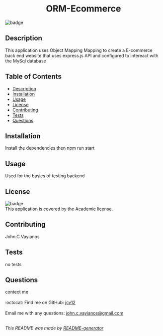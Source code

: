 <h1 align='center'>ORM-Ecommerce</h1>
    
  ![badge](https://img.shields.io/badge/license-Academic-brightgreen)<br />
    
  ## Description
  This application uses Object Mapping Mapping to create a E-commerce back end website that uses express.js API and configured to intereact with the MySql database

  ## Table of Contents
  - [Description](#description)
  - [Installation](#installation)
  - [Usage](#usage)
  - [License](#license)
  - [Contributing](#contributing)
  - [Tests](#tests)
  - [Questions](#questions)

  ## Installation
  Install the dependencies then npm run start

  ## Usage
  Used for the basics of testing backend

  ## License
  ![badge](https://img.shields.io/badge/license-Academic-brightgreen)
  <br />
  This application is covered by the Academic license.

  ## Contributing
  John.C.Vayianos

  ## Tests
  no tests

  ## Questions
  contect me<br />
  <br />
  :octocat: Find me on GitHub: [jcv12](https://github.com/jcv12)<br />
  <br />
  Email me with any questions: john.c.vayianos@gmail.com<br /><br />

  _This README was made by [README-generator](https://github.com/jcv12/ReadMe-Generator)_
